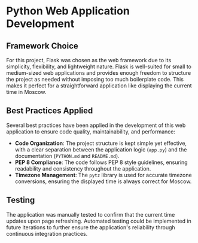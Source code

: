 # Python Web Application Development

## Framework Choice

For this project, Flask was chosen as the web framework due to its simplicity, flexibility, and lightweight nature. Flask is well-suited for small to medium-sized web applications and provides enough freedom to structure the project as needed without imposing too much boilerplate code. This makes it perfect for a straightforward application like displaying the current time in Moscow.

## Best Practices Applied

Several best practices have been applied in the development of this web application to ensure code quality, maintainability, and performance:

- **Code Organization**: The project structure is kept simple yet effective, with a clear separation between the application logic (`app.py`) and the documentation (`PYTHON.md` and `README.md`).
- **PEP 8 Compliance**: The code follows PEP 8 style guidelines, ensuring readability and consistency throughout the application.
- **Timezone Management**: The `pytz` library is used for accurate timezone conversions, ensuring the displayed time is always correct for Moscow.

## Testing

The application was manually tested to confirm that the current time updates upon page refreshing. Automated testing could be implemented in future iterations to further ensure the application's reliability through continuous integration practices.


